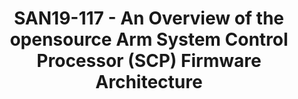 ---
categories:
- san19
description: The Arm SCP-Firmware provides a reference firmware implementation for
  the System Control Processor (SCP) and Manageability Control Processor (MCP) components
  found in several Arm Compute Sub-Systems. It provides Power Management and System
  Control functionality that is compliant with the Arm System Control and Management
  Interface (SCMI). The SCP-Firmware is based on a modular design which caters to
  multiple deployment models. The SCP Firmware lends itself to easy deployment, whether
  RTOS or bare metal. It is based on a core Framework which provides common services
  to all modules. The Modules plug into the framework and implement functionalities
  which can be chosen on a per-platform basis. This provides complete flexibility
  for any platform or implementation to provide their own modules and ‘special implementations’
  as required. Additionally, the SCP Firmware abstracts Execution Context requirements
  enabling it to be deployed in a wide variety on systems and architectures and even
  run on host environments.<br /> <br /> In my presentation, I will talk about how
  the SCP firmware positions itself in Power management paradigms based on the division
  of responsibilities between the OS kernel and the firmware. We will briefly go through
  the Framework and Module design and how they provide flexibility to a platform to
  enable fast deployment. We will also talk about the way the various firmware components
  communicate with each other using events and notifications, which can be well abstracted
  from the underlying execution context. The advantages that the SCP firmware provides
  due to its lightweight and flexible scheduling model which can scale from single-threaded
  to multi-threaded will be discussed. Finally, we will discuss the guidelines for
  developing code based on the opensource SCP-Firmware and the benefits of doing so.
image:
  featured: 'true'
  path: /assets/images/featured-images/san19/SAN19-117.png
session_attendee_num: '20'
session_id: SAN19-117
session_room: Pacific Room (Keynote)
session_slot:
  end_time: '2019-09-23 16:50:00'
  start_time: '2019-09-23 16:00:00'
session_speakers:
- speaker_bio: Souvik is a Staff Software Engineer in the Architecture and Technology
    Group at Arm, where his primary areas of focus are System and Power Management
    software standards and specifications.
  speaker_company: ARM Limited
  speaker_image: /assets/images/speakers/san19/souvik-chakravarty.jpg
  speaker_location: Cambridge, UK
  speaker_name: Souvik Chakravarty
  speaker_position: Staff Software Engineer
  speaker_url: ''
  speaker_username: souvik.chakravarty
session_track: Power Management
tag: session
tags:
- Power Management
- ' Automotive'
- ' IoT and Embedded'
title: SAN19-117 - An Overview of the opensource Arm System Control Processor (SCP)
  Firmware Architecture
---